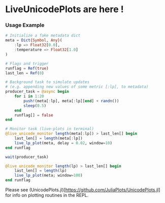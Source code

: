 # LiveUnicodePlots are here !

### Usage Example
```julia
# Initialize a fake metadata dict
meta = Dict{Symbol, Any}(
    :lp => Float32[0.0],
    :temperature => Float32[1.0]
)

# Flags and trigger
runflag = Ref(true)
last_len = Ref(0)

# Background task to simulate updates
# (e.g. appending new values of some metric [:lp], to metadata)
producer_task = @async begin
    for i in 1:20
        push!(meta[:lp], meta[:lp][end] + randn())
        sleep(0.5)
    end
    runflag[] = false
end

# Monitor task (live-plots in terminal)
@live_unicode_monitor length(meta[:lp]) > last_len[] begin
    last_len[] = length(meta[:lp])
    live_lp_plot(meta, delay = 0.02, window=10)
end runflag

wait(producer_task)

@live_unicode_monitor length(lp) > last_len[] begin
    last_len[] = length(lp)
    live_lp_plot(meta; window=100)
end runflag
```

Please see (UnicodePlots.jl)[https://github.com/JuliaPlots/UnicodePlots.jl] for info on plotting routines in the REPL.

